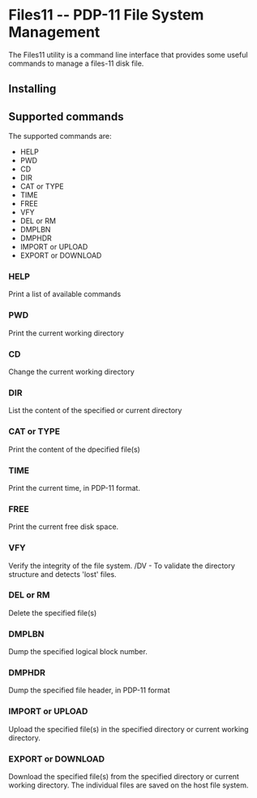# Files11 -- PDP-11 File System Management

The Files11 utility is a command line interface that provides some useful commands to manage a files-11 disk file.

## Installing

## Supported commands

The supported commands are:

* HELP
* PWD
* CD
* DIR
* CAT or TYPE
* TIME
* FREE
* VFY
* DEL or RM
* DMPLBN
* DMPHDR
* IMPORT or UPLOAD
* EXPORT or DOWNLOAD

### HELP

Print a list of available commands

### PWD

Print the current working directory

### CD

Change the current working directory

### DIR

List the content of the specified or current directory

### CAT or TYPE

Print the content of the dpecified file(s)

### TIME

Print the current time, in PDP-11 format.

### FREE

Print the current free disk space.

### VFY

Verify the integrity of the file system.
    /DV - To validate the directory structure and detects 'lost' files.

### DEL or RM

Delete the specified file(s)

### DMPLBN

Dump the specified logical block number.

### DMPHDR

Dump the specified file header, in PDP-11 format

### IMPORT or UPLOAD

Upload the specified file(s) in the specified directory or current working directory.

### EXPORT or DOWNLOAD

Download the specified file(s) from the specified directory or current working directory.
The individual files are saved on the host file system.

